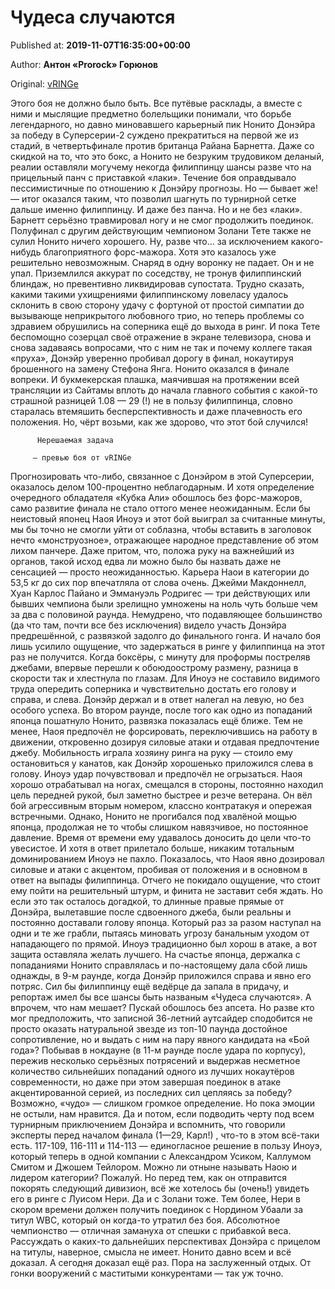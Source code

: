 
# Чудеса случаются

Published at: **2019-11-07T16:35:00+00:00**

Author: **Антон «Prorock» Горюнов**

Original: [vRINGe](https://vringe.com/exclusive/129304-chudesa-sluchayutsya-inoue-donaire-wbss-report.htm)

Этого боя не должно было быть.
Все путёвые расклады, а вместе с ними и мыслящие предметно болельщики понимали, что борьбе легендарного, но давно миновавшего карьерный пик Нонито Донэйра за победу в Суперсерии-2 суждено прекратиться на первой же из стадий, в четвертьфинале против британца Райана Барнетта. Даже со скидкой на то, что это бокс, а Нонито не безруким трудовиком деланый, реалии оставляли могучему некогда филиппинцу шансы разве что на прицельный панч с приставкой «лаки».
Течение боя оправдывало пессимистичные по отношению к Донэйру прогнозы. Но — бывает же! — итог оказался таким, что позволил шагнуть по турнирной сетке дальше именно филиппинцу. И даже без панча. Но и не без «лаки». Барнетт серьёзно травмировал ногу и не смог продолжить поединок.
Полуфинал с другим действующим чемпионом Золани Тете также не сулил Нонито ничего хорошего. Ну, разве что… за исключением какого-нибудь благоприятного форс-мажора. Хотя это казалось уже решительно невозможным. Снаряд в одну воронку не падает.
Он и не упал. Приземлился аккурат по соседству, не тронув филиппинский блиндаж, но превентивно ликвидировав супостата.
Трудно сказать, какими такими ухищрениями филиппинскому ловеласу удалось склонить в свою сторону удачу с фортуной от простой симпатии до вызывающе неприкрытого любовного трио, но теперь проблемы со здравием обрушились на соперника ещё до выхода в ринг. И пока Тете беспомощно созерцал своё отражение в экране телевизора, снова и снова задаваясь вопросами, что с ним не так и почему коллеге такая «пруха», Донэйр уверенно пробивал дорогу в финал, нокаутируя брошенного на замену Стефона Янга.
Нонито оказался в финале вопреки. И букмекерская плашка, маячившая на протяжении всей трансляции из Сайтамы вплоть до начала главного события с какой-то страшной разницей 1.08 — 29 (!) не в пользу филиппинца, словно старалась втемяшить бесперспективность и даже плачевность его положения.
Но, чёрт возьми, как же здорово, что этот бой случился!

        
          Нерешаемая задача
        
         — превью боя от vRINGe
      
Прогнозировать что-либо, связанное с Донэйром в этой Суперсерии, оказалось делом 100-процентно неблагодарным. И хотя определение очередного обладателя «Кубка Али» обошлось без форс-мажоров, само развитие финала не стало оттого менее неожиданным.
Если бы неистовый японец Наоя Иноуэ и этот бой выиграл за считанные минуты, мы бы точно не смогли уйти от соблазна, чтобы вставить в заголовок нечто «монструозное», отражающее народное представление об этом лихом панчере. Даже притом, что, положа руку на важнейший из органов, такой исход едва ли можно было бы назвать даже не сенсацией — просто неожиданностью.
Карьера Наои в категории до 53,5 кг до сих пор впечатляла от слова очень. Джейми Макдоннелл, Хуан Карлос Пайано и Эммануэль Родригес — три действующих или бывших чемпиона были зрелищно умножены на ноль чуть больше чем за два с половиной раунда. Немудрено, что подавляющее большинство (да что там, почти все без исключения) видело участь Донэйра предрешённой, с развязкой задолго до финального гонга.
И начало боя лишь усилило ощущение, что задержаться в ринге у филиппинца на этот раз не получится. Когда боксёры, с минуту для проформы постреляв джебами, впервые перешли к обоюдоострому размену, разница в скорости так и хлестнула по глазам. Для Иноуэ не составило видимого труда опередить соперника и чувствительно достать его голову и справа, и слева. Донэйр держал и в ответ налегал на левую, но без особого успеха.
Во втором раунде, после того как одно из попаданий японца пошатнуло Нонито, развязка показалась ещё ближе. Тем не менее, Наоя предпочёл не форсировать, переключившись на работу в движении, откровенно дозируя силовые атаки и отдавая предпочтение джебу. Мобильность играла хозяину ринга на руку — стоило ему остановиться у канатов, как Донэйр хорошенько приложился слева в голову. Иноуэ удар почувствовал и предпочёл не огрызаться.
Наоя хорошо отрабатывал на ногах, смещался в стороны, постоянно находил цель передней рукой, был заметно быстрее и резче ветерана. Он вёл бой агрессивным вторым номером, классно контратакуя и опережая встречными. Однако, Нонито не прогибался под хвалёной мощью японца, продолжая не то чтобы слишком навязчивое, но постоянное давление. Время от времени ему удавалось доносить до цели что-то увесистое. И хотя в ответ прилетало больше, никаким тотальным доминированием Иноуэ не пахло.
Показалось, что Наоя явно дозировал силовые и атаки с акцентом, пробивая от положения и в основном в ответ на выпады филиппинца. Отчего не покидало ощущение, что стоит ему пойти на решительный штурм, и финита не заставит себя ждать.
Но если это так осталось догадкой, то длинные правые прямые от Донэйра, вылетавшие после сдвоенного джеба, были реальны и постоянно доставали голову японца. Который раз за разом наступал на одни и те же грабли, пытаясь миновать угрозу банальным уходом от нападающего по прямой.
Иноуэ традиционно был хорош в атаке, а вот защита оставляла желать лучшего. На счастье японца, держалка с попаданиями Нонито справлялась и по-настоящему дала сбой лишь однажды, в 9-м раунде, когда Донэйр приложился справа и явно его потряс. Сил бы филиппинцу ещё ведёрце да запала в придачу, и репортаж имел бы все шансы быть названым «Чудеса случаются».
А впрочем, что нам мешает? Пускай обошлось без апсета. Но разве кто мог предположить, что записной 36-летний аутсайдер сподобится не просто оказать натуральной звезде из топ-10 паунда достойное сопротивление, но и выдать с ним на пару явного кандидата на «Бой года»? Побывав в нокдауне (в 11-м раунде после удара по корпусу), пережив несколько серьёзных потрясений и выдержав несметное количество сильнейших попаданий одного из лучших нокаутёров современности, но даже при этом завершая поединок в атаке акцентированной серией, из последних сил цепляясь за победу?
Возможно, «чудо» — слишком громкое определение. Но пока эмоции не остыли, нам нравится. Да и потом, если подводить черту под всем турнирным приключением Донэйра и вспомнить, что говорили эксперты перед началом финала (1—29, Карл!) , что-то в этом всё-таки есть.
117-109, 116-111 и 114-113 — единогласное решение в пользу Иноуэ, который теперь в одной компании с Александром Усиком, Каллумом Смитом и Джошем Тейлором.
Можно ли отныне называть Наою и лидером категории? Пожалуй. Но перед тем, как он отправится покорять следующий дивизион, всё же хотелось бы (очень!) увидеть его в ринге с Луисом Нери. Да и с Золани тоже. Тем более, Нери в скором времени должен получить поединок с Нордином Убаали за титул WBC, который он когда-то утратил без боя. Абсолютное чемпионство — отличная замануха от спешки с прибавкой веса.
Рассуждать о каких-то дальнейших перспективах Донэйра с прицелом на титулы, наверное, смысла не имеет. Нонито давно всем и всё доказал. А сегодня доказал ещё раз. Пора на заслуженный отдых. От гонки вооружений с маститыми конкурентами — так уж точно.
